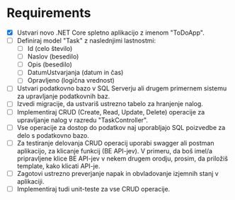 # Requirements

- [x] Ustvari novo .NET Core spletno aplikacijo z imenom "ToDoApp".
- [ ] Definiraj model "Task" z naslednjimi lastnostmi:
    - [ ] Id (celo število)
    - [ ] Naslov (besedilo)
    - [ ] Opis (besedilo)
    - [ ] DatumUstvarjanja (datum in čas)
    - [ ] Opravljeno (logična vrednost)
- [ ] Ustvari podatkovno bazo v SQL Serverju ali drugem primernem sistemu za
upravljanje podatkovnih baz.
- [ ] Izvedi migracije, da ustvariš ustrezno tabelo za hranjenje nalog.
- [ ] Implementiraj CRUD (Create, Read, Update, Delete) operacije za upravljanje nalog v
razredu "TaskController".
- [ ] Vse operacije za dostop do podatkov naj uporabljajo SQL poizvedbe za delo s
podatkovno bazo.
- [ ] Za testiranje delovanja CRUD operacij uporabi swagger ali postman aplikacijo, za
klicanje funkcij (BE API-jev). V primeru, da boš imel/a pripravljene klice BE API-jev v
nekem drugem orodju, prosim, da priložiš template, kako klicati API-je.
- [ ] Zagotovi ustrezno preverjanje napak in obvladovanje izjemnih stanj v aplikaciji.
- [ ] Implementiraj tudi unit-teste za vse CRUD operacije.